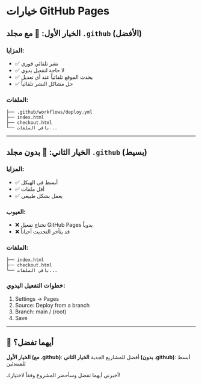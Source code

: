 # خيارات GitHub Pages

## الخيار الأول: 🚀 مع مجلد `.github` (الأفضل)

### المزايا:
- ✅ نشر تلقائي فوري
- ✅ لا حاجة لتفعيل يدوي
- ✅ يحدث الموقع تلقائياً عند أي تعديل
- ✅ حل مشاكل النشر تلقائياً

### الملفات:
```
├── .github/workflows/deploy.yml
├── index.html
├── checkout.html
└── باقي الملفات...
```

---

## الخيار الثاني: 📁 بدون مجلد `.github` (بسيط)

### المزايا:
- ✅ أبسط في الهيكل
- ✅ أقل ملفات
- ✅ يعمل بشكل طبيعي

### العيوب:
- ❌ تحتاج تفعيل GitHub Pages يدوياً
- ❌ قد يتأخر التحديث أحياناً

### الملفات:
```
├── index.html
├── checkout.html
└── باقي الملفات...
```

### خطوات التفعيل اليدوي:
1. Settings → Pages
2. Source: Deploy from a branch  
3. Branch: main / (root)
4. Save

---

## 🤔 أيهما تفضل؟

**الخيار الأول (مع .github)**: أفضل للمشاريع الجدية
**الخيار الثاني (بدون .github)**: أبسط للمبتدئين

أخبرني أيهما تفضل وسأحضر المشروع وفقاً لاختيارك!

